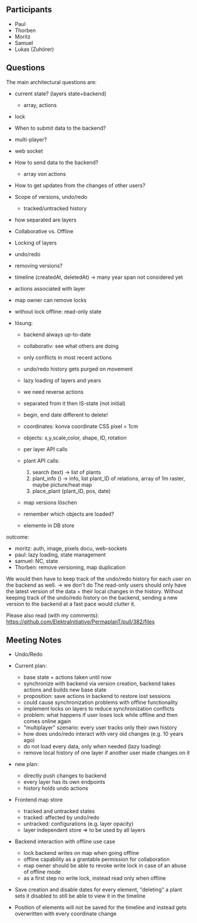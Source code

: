 ## Participants

- Paul
- Thorben
- Moritz
- Samuel
- Lukas (Zuhörer)

## Questions

The main architectural questions are:

- current state? (layers state+backend)
  - array, actions
- lock
- When to submit data to the backend?
- multi-player?
- web socket
- How to send data to the backend?
  - array von actions
- How to get updates from the changes of other users?
- Scope of versions, undo/redo
  - tracked/untracked history
- how separated are layers
- Collaborative vs. Offline
- Locking of layers
- undo/redo
- removing versions?
- timeline (createdAt, deletedAt) -> many year span not considered yet
- actions associated with layer
- map owner can remove locks
- without lock offline: read-only state

- lösung:

  - backend always up-to-date
  - collaborativ: see what others are doing
  - only conflicts in most recent actions
  - undo/redo history gets purged on movement
  - lazy loading of layers and years
  - we need reverse actions
  - separated from it then IS-state (not initial)
  - begin, end date different to delete!
  - coordinates: konva coordinate CSS pixel = 1cm
  - objects: x,y,scale,color, shape, ID, rotation
  - per layer API calls
  - plant API calls:
    1. search (text) -> list of plants
    2. plant_info () -> info, list plant_ID of relations, array of 1m raster, maybe picture/heat map
    3. place_plant (plant_ID, pos, date)
  - map versions löschen

  - remember which objects are loaded?

  - elemente in DB store

outcome:

- moritz: auth, image, pixels docu, web-sockets
- paul: lazy loading, state management
- samuel: NC, state
- Thorben: remove versioning, map duplication

We would then have to keep track of the undo/redo history for each user on the backend as well. -> we don't do
The read-only users should only have the latest version of the data + their local changes in the history.
Without keeping track of the undo/redo history on the backend, sending a new version to the backend at a fast pace would clutter it.

Please also read (with my comments):
https://github.com/ElektraInitiative/PermaplanT/pull/382/files

## Meeting Notes

- Undo/Redo
- Current plan:
  - base state + actions taken until now
  - synchronize with backend via version creation, backend takes actions and builds new base state
  - proposition: save actions in backend to restore lost sessions
  - could cause synchronization problems with offline functionality
  - implement locks on layers to reduce synchronization conflicts
  - problem: what happens if user loses lock while offline and then comes online again
  - "multiplayer" szenario: every user tracks only their own history
  - how does undo/redo interact with very old changes (e.g. 10 years ago)
  - do not load every data, only when needed (lazy loading)
  - remove local history of one layer if another user made changes on it
- new plan:

  - directly push changes to backend
  - every layer has its own endpoints
  - history holds undo actions

- Frontend map store

  - tracked and untracked states
  - tracked: affected by undo/redo
  - untracked: configurations (e.g. layer opacity)
  - layer independent store => to be used by all layers

- Backend interaction with offline use case

  - lock backend writes on map when going offline
  - offline capability as a grantable permission for collaboration
  - map owner should be able to revoke write lock in case of an abuse of offline mode
  - as a first step no write lock, instead read only when offline

- Save creation and disable dates for every element, "deleting" a plant sets it disabled to still be able to view it in the timeline
- Position of elements will not be saved for the timeline and instead gets overwritten with every coordinate change
